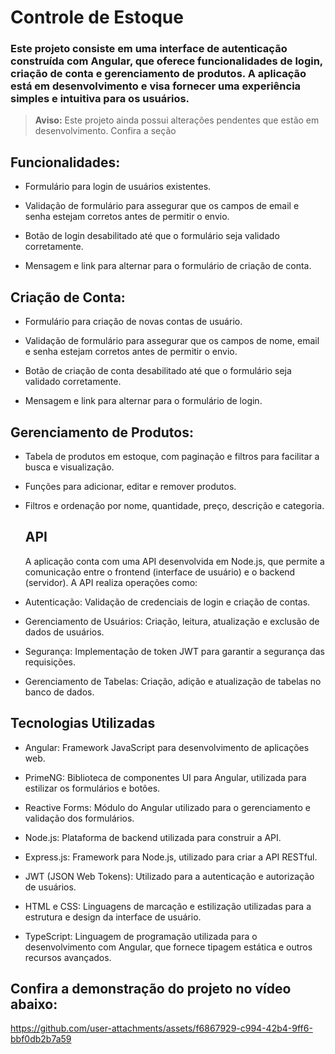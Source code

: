 # Controle de Estoque
### Este projeto consiste em uma interface de autenticação construída com Angular, que oferece funcionalidades de login, criação de conta e gerenciamento de produtos. A aplicação está em desenvolvimento e visa fornecer uma experiência simples e intuitiva para os usuários.

> **Aviso:** Este projeto ainda possui alterações pendentes que estão em desenvolvimento. Confira a seção 

## Funcionalidades:

- Formulário para login de usuários existentes.

- Validação de formulário para assegurar que os campos de email e senha estejam corretos antes de permitir o envio.

- Botão de login desabilitado até que o formulário seja validado corretamente.

- Mensagem e link para alternar para o formulário de criação de conta.

## Criação de Conta:

- Formulário para criação de novas contas de usuário.

- Validação de formulário para assegurar que os campos de nome, email e senha estejam corretos antes de permitir o envio.

- Botão de criação de conta desabilitado até que o formulário seja validado corretamente.

- Mensagem e link para alternar para o formulário de login.

## Gerenciamento de Produtos:

- Tabela de produtos em estoque, com paginação e filtros para facilitar a busca e visualização.

- Funções para adicionar, editar e remover produtos.

- Filtros e ordenação por nome, quantidade, preço, descrição e categoria.

  ## API
  A aplicação conta com uma API desenvolvida em Node.js, que permite a comunicação entre o frontend (interface de usuário) e o backend (servidor). A API realiza operações como:

 - Autenticação: Validação de credenciais de login e criação de contas.

- Gerenciamento de Usuários: Criação, leitura, atualização e exclusão de dados de usuários.

- Segurança: Implementação de token JWT para garantir a segurança das requisições.

- Gerenciamento de Tabelas: Criação, adição e atualização de tabelas no banco de dados.

## Tecnologias Utilizadas

- Angular: Framework JavaScript para desenvolvimento de aplicações web.

- PrimeNG: Biblioteca de componentes UI para Angular, utilizada para estilizar os formulários e botões.

- Reactive Forms: Módulo do Angular utilizado para o gerenciamento e validação dos formulários.

- Node.js: Plataforma de backend utilizada para construir a API.

- Express.js: Framework para Node.js, utilizado para criar a API RESTful.

- JWT (JSON Web Tokens): Utilizado para a autenticação e autorização de usuários.

- HTML e CSS: Linguagens de marcação e estilização utilizadas para a estrutura e design da interface de usuário.

- TypeScript: Linguagem de programação utilizada para o desenvolvimento com Angular, que fornece tipagem estática e outros recursos avançados.


## Confira a demonstração do projeto no vídeo abaixo:
https://github.com/user-attachments/assets/f6867929-c994-42b4-9ff6-bbf0db2b7a59






